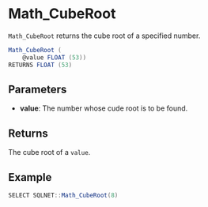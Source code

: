# Math_CubeRoot

`Math_CubeRoot` returns the cube root of a specified number.

```csharp
Math_CubeRoot (
	@value FLOAT (53))
RETURNS FLOAT (53)
```

## Parameters

 - **value**: The number whose cude root is to be found.

## Returns

The cube root of a `value`.

## Example

```csharp
SELECT SQLNET::Math_CubeRoot(8)
```

